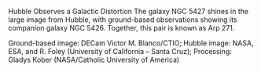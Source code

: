 Hubble Observes a Galactic Distortion 
 The galaxy NGC 5427 shines in the large image from Hubble, with ground-based observations showing its companion galaxy NGC 5426. Together, this pair is known as Arp 271.

Ground-based image: DECam Victor M. Blanco/CTIO; Hubble image: NASA, ESA, and R. Foley (University of California – Santa Cruz); Processing: Gladys Kober (NASA/Catholic University of America)